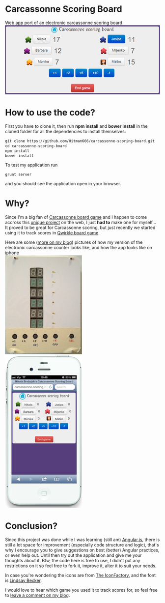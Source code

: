 Carcassonne Scoring Board
=========================
Web app port of an electronic carcassonne scoring board  
![alt text](app/images/webapp.PNG "Carcassonne scoring board application screenshot")

How to use the code?
====================
First you have to clone it, then run **npm install** and **bower install** in the cloned folder for all the dependencies to install themselves:

    git clone https://github.com/Hitman666/carcassonne-scoring-board.git
    cd carcassonne-scoring-board
    npm install
    bower install

To test my application run

    grunt server

and you should see the application open in your browser.

Why?
====
Since I'm a big fan of [Carcassonne board game](http://boardgamegeek.com/boardgame/822/carcassonne) and I happen to come accross this [unique project](http://www.av-technologies.net/scoreboard/index.html) on the web, I just __had to__ make one for myself... It proved to be great for Carcassonne scoring, but just recently we started using it to track scores in [Qwirkle board game](http://boardgamegeek.com/boardgame/25669/qwirkle).

Here are some ([more on my blog](http://www.nikola-breznjak.com/blog/projects/carcassonne-scoring-board-application)) pictures of how my version of the electronic carcassonne counter looks like, and how the app looks like on iphone  
![alt text](app/images/myElectronicCarcassonneScoringBoard_250.jpg "My electronic Carcassonne scoring board")  
![alt text](app/images/iphoneLooks_250.png "My Carcassonne scoring board application on iPhone")

Conclusion?
===========

Since this project was done while I was learning (still am) [Angular.js](http://angularjs.org/), there is still a lot space for improvement (especially code structure and logic), that's why I encourage you to give suggestions on best (better) Angular practices, or even help out. Until then try out the application and give me your thoughts about it. Btw, the code here is free to use, I didn't put any restrictions on it so feel free to fork it, improve it, alter it to suit your needs.

In case you're wondering the icons are from [The IconFactory](http://iconfactory.com/freeware/preview/cmap), and the font is [Lindsay Becker](href="http://www.ufonts.com/fonts/lindsay-becker.html).

I would love to hear which game you used it to track scores for, so feel free to [leave a comment on my blog](http://www.nikola-breznjak.com/blog/projects/carcassonne-scoring-board-application).